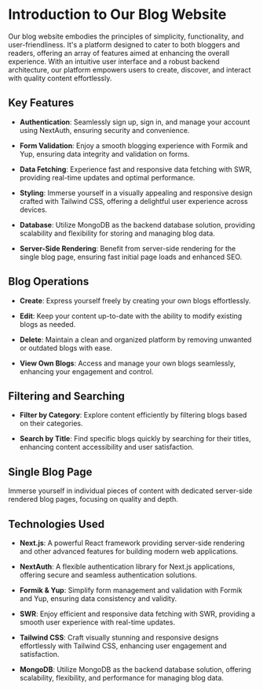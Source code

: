 # Introduction to Our Blog Website

Our blog website embodies the principles of simplicity, functionality, and user-friendliness. It's a platform designed to cater to both bloggers and readers, offering an array of features aimed at enhancing the overall experience. With an intuitive user interface and a robust backend architecture, our platform empowers users to create, discover, and interact with quality content effortlessly.

## Key Features

- **Authentication**: Seamlessly sign up, sign in, and manage your account using NextAuth, ensuring security and convenience.
  
- **Form Validation**: Enjoy a smooth blogging experience with Formik and Yup, ensuring data integrity and validation on forms.
  
- **Data Fetching**: Experience fast and responsive data fetching with SWR, providing real-time updates and optimal performance.
  
- **Styling**: Immerse yourself in a visually appealing and responsive design crafted with Tailwind CSS, offering a delightful user experience across devices.
  
- **Database**: Utilize MongoDB as the backend database solution, providing scalability and flexibility for storing and managing blog data.
  
- **Server-Side Rendering**: Benefit from server-side rendering for the single blog page, ensuring fast initial page loads and enhanced SEO.

## Blog Operations

- **Create**: Express yourself freely by creating your own blogs effortlessly.
  
- **Edit**: Keep your content up-to-date with the ability to modify existing blogs as needed.
  
- **Delete**: Maintain a clean and organized platform by removing unwanted or outdated blogs with ease.
  
- **View Own Blogs**: Access and manage your own blogs seamlessly, enhancing your engagement and control.

## Filtering and Searching

- **Filter by Category**: Explore content efficiently by filtering blogs based on their categories.
  
- **Search by Title**: Find specific blogs quickly by searching for their titles, enhancing content accessibility and user satisfaction.

## Single Blog Page

Immerse yourself in individual pieces of content with dedicated server-side rendered blog pages, focusing on quality and depth.

## Technologies Used

- **Next.js**: A powerful React framework providing server-side rendering and other advanced features for building modern web applications.
  
- **NextAuth**: A flexible authentication library for Next.js applications, offering secure and seamless authentication solutions.
  
- **Formik & Yup**: Simplify form management and validation with Formik and Yup, ensuring data consistency and validity.
  
- **SWR**: Enjoy efficient and responsive data fetching with SWR, providing a smooth user experience with real-time updates.
  
- **Tailwind CSS**: Craft visually stunning and responsive designs effortlessly with Tailwind CSS, enhancing user engagement and satisfaction.
  
- **MongoDB**: Utilize MongoDB as the backend database solution, offering scalability, flexibility, and performance for managing blog data.
